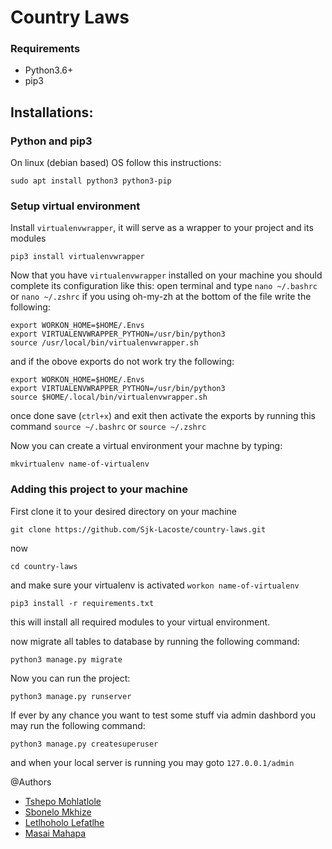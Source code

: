 # Country Laws

### Requirements
- Python3.6+
- pip3

## Installations:
### Python and pip3
On linux (debian based) OS follow this instructions:
```
sudo apt install python3 python3-pip
```

### Setup virtual environment
Install ```virtualenvwrapper```, it will serve as a wrapper to your project and its modules
```
pip3 install virtualenvwrapper
```

Now that you have ```virtualenvwrapper``` installed on your machine you should complete its configuration like this:
open terminal and type ```nano ~/.bashrc``` or ```nano ~/.zshrc``` if you using oh-my-zh
at the bottom of the file write the following:
```
export WORKON_HOME=$HOME/.Envs
export VIRTUALENVWRAPPER_PYTHON=/usr/bin/python3
source /usr/local/bin/virtualenvwrapper.sh
```

and if the obove exports do not work try the following:
```
export WORKON_HOME=$HOME/.Envs
export VIRTUALENVWRAPPER_PYTHON=/usr/bin/python3
source $HOME/.local/bin/virtualenvwrapper.sh
```
once done save (```ctrl+x```) and exit then activate the exports by running this command ```source ~/.bashrc``` or ```source ~/.zshrc```

Now you can create a virtual environment your machne by typing: 

```
mkvirtualenv name-of-virtualenv
```

### Adding this project to your machine
First clone it to your desired directory on your machine
```
git clone https://github.com/Sjk-Lacoste/country-laws.git
```

now 
```
cd country-laws
```
and make sure your virtualenv is activated ```workon name-of-virtualenv```
```
pip3 install -r requirements.txt
```
this will install all required modules to your virtual environment.

now migrate all tables to database by running the following command:
```
python3 manage.py migrate
```

Now you can run the project:
```
python3 manage.py runserver
```

If ever by any chance you want to test some stuff via admin dashbord you may run the following command:
```
python3 manage.py createsuperuser
```
and when your local server is running you may goto ```127.0.0.1/admin```

@Authors
- <a href="http://github.com/Sjk-Lacoste">Tshepo Mohlatlole</a>
- <a href="http://github.com/Sbonelo01">Sbonelo Mkhize</a>
- <a href="">Letlhoholo Lefatlhe</a>
- <a href="">Masai Mahapa</a>

